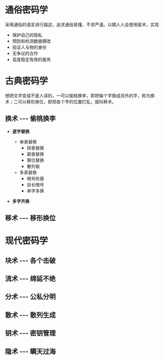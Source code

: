 # 通俗密码学
采用通俗的语言进行描述，追求通俗易懂，不求严谨。以期人人会使用密术，实现
* 保护自己的隐私
* 预防和检测数据撰改
* 验证人与物的身份
* 无争议的合作
* 高度稳定有效的服务

# 古典密码学
想把文字变成不是人读的，一可以偷桃换李，即把每个字换成另外的字，称为换术；二可以移形换位，即把各个字的位置打乱，就叫移术。

## 换术 --- 偷桃换李
* **逐字替换**
  * 单表替换
    * 转表替换
    * 颠表替换
    * 算位替换
    * 散列板
  * 多表替换
    * 暗号轮替
    * 自长暗号
    * 单字多换


* **多字齐换**

## 移术 --- 移形换位

# 现代密码学

## 块术 --- 各个击破

## 流术 --- 绵延不绝

## 分术 --- 公私分明

## 散术 --- 散列生成

## 钥术 --- 密钥管理

## 隐术 --- 瞒天过海

